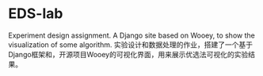 # EDS-lab
Experiment design assignment.  A Django site based on Wooey, to show the visualization of some algorithm. 实验设计和数据处理的作业，搭建了一个基于Django框架和，开源项目Wooey的可视化界面，用来展示优选法可视化的实验结果。
